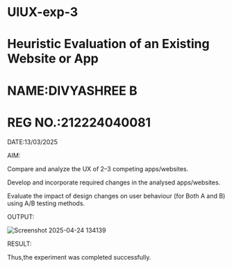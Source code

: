 # UIUX-exp-3

# Heuristic Evaluation of an Existing Website or App

# NAME:DIVYASHREE B

# REG NO.:212224040081

DATE:13/03/2025

AIM:

Compare and analyze the UX of 2–3 competing apps/websites.

Develop and incorporate required changes in the analysed apps/websites.

Evaluate the impact of design changes on user behaviour (for Both A and B) using A/B testing methods.

OUTPUT:

![Screenshot 2025-04-24 134139](https://github.com/user-attachments/assets/320c523d-f7e3-42f0-ae74-920d6d3e2463)

RESULT:

Thus,the experiment was completed successfully.
